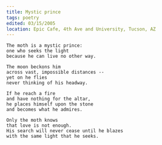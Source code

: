 ```yaml
---
title: Mystic prince
tags: poetry
edited: 03/15/2005
location: Epic Cafe, 4th Ave and University, Tucson, AZ
---
```


    The moth is a mystic prince:
    one who seeks the light
    because he can live no other way.

    The moon beckons him
    across vast, impossible distances --
    yet on he flies
    never thinking of his headway.

    If he reach a fire
    and have nothing for the altar,
    he places himself upon the stone
    and becomes what he admires.

    Only the moth knows
    that love is not enough.
    His search will never cease until he blazes
    with the same light that he seeks.


